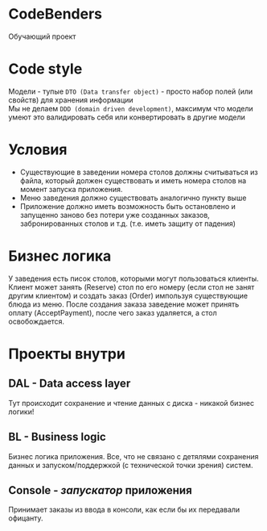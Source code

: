 # CodeBenders
Обучающий проект

# Code style 
Модели - тупые `DTO (Data transfer object)` - просто набор полей (или свойств) для хранения информации  
Мы не делаем `DDD (domain driven development)`, максимум что модели умеют это валидировать себя
или конвертировать в другие модели

# Условия
- Существующие в заведении номера столов должны считываться из файла, который должен 
существовать и иметь номера столов на момент запуска приложения.
- Меню заведения должно существовать аналогично пункту выше
- Приложение должно иметь возможность быть остановлено и запущенно заново без потери уже созданных заказов, забронированных столов и т.д. (т.е. иметь защиту от падения)

# Бизнес логика
У заведения есть писок столов, которыми могут пользоваться клиенты. Клиент может занять (Reserve) стол по его номеру (если стол не занят другим клиентом) и создать заказ (Order) импользуя существующие блюда из меню. После создания заказа заведение может принять оплату (AcceptPayment), после чего заказ удаляется, а стол освобождается.

# Проекты внутри 
## DAL - Data access layer 
Тут происходит сохранение и чтение данных с диска - никакой бизнес логики!

## BL - Business logic
Бизнес логика приложения. Все, что не связано с детялями сохранения данных и запуском/поддержкой (с технической точки зрения) систем.

## Console - _запускатор_ приложения
Принимает заказы из ввода в консоли, как если бы их передавали офицанту.